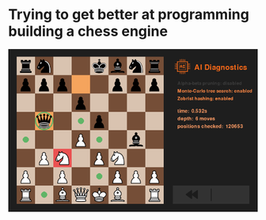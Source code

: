 # Trying to get better at programming building a chess engine
<img src="./Screenshot 2022-10-03 204048.png">
